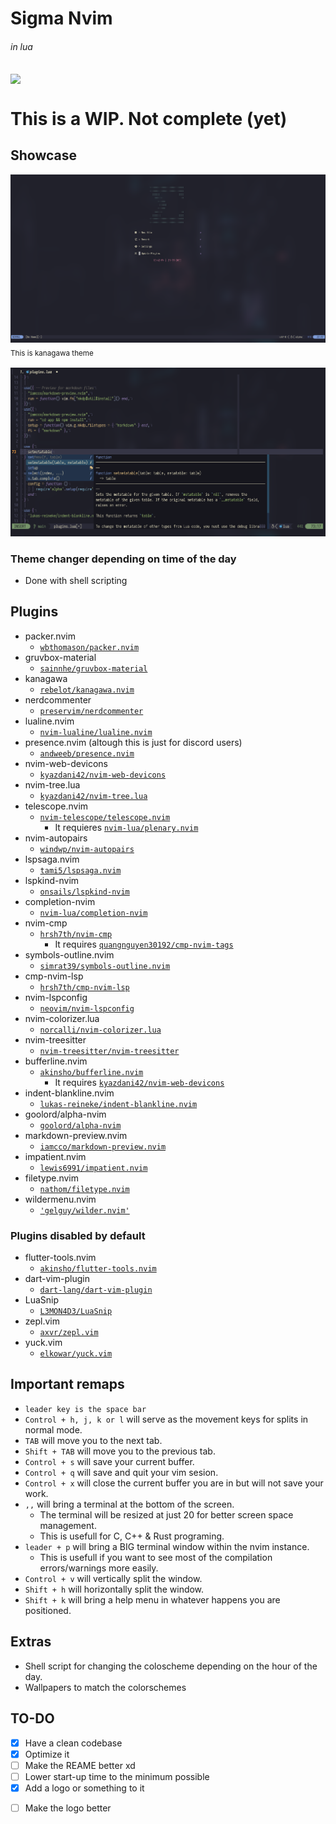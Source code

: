 #  Sigma Nvim
###### in lua
<img align="center" src="https://user-images.githubusercontent.com/78447457/160265772-6a97f72a-5bf1-4668-aa7f-b5e70dccc6ca.png">

# This is a WIP. Not complete (yet)

## Showcase
![dashboard1](./images/dashboard.png)
<sub>This is kanagawa theme<sub/>

![lsp](./images/lsp-show.png)

### Theme changer depending on time of the day
- Done with shell scripting

## Plugins
- packer.nvim
  * [`wbthomason/packer.nvim`](https://github.com/wbthomason/packer.nvim)
- gruvbox-material
  * [`sainnhe/gruvbox-material`](https://github.com/sainnhe/gruvbox-material)
- kanagawa
  * [`rebelot/kanagawa.nvim`](https://github.com/rebelot/kanagawa.nvim)
- nerdcommenter
  * [`preservim/nerdcommenter`](https://github.com/preservim/nerdcommenter)
- lualine.nvim
  * [`nvim-lualine/lualine.nvim`](https://github.com/nvim-lualine/lualine.nvim)
- presence.nvim (altough this is just for discord users)
  * [`andweeb/presence.nvim`](https://github.com/andweeb/presence.nvim)
- nvim-web-devicons
  * [`kyazdani42/nvim-web-devicons`](https://github.com/kyazdani42/nvim-web-devicons)
- nvim-tree.lua
  * [`kyazdani42/nvim-tree.lua`](https://github.com/kyazdani42/nvim-tree.lua)
- telescope.nvim
  * [`nvim-telescope/telescope.nvim`](https://github.com/nvim-telescope/telescope.nvim)
    * It requieres [`nvim-lua/plenary.nvim`](https://github.com/nvim-lua/plenary.nvim)
- nvim-autopairs
  * [```windwp/nvim-autopairs```](https://github.com/windwp/nvim-autopairs)
- lspsaga.nvim
  * [`tami5/lspsaga.nvim`](https://github.com/tami5/lspsaga.nvim)
- lspkind-nvim
  * [`onsails/lspkind-nvim`](https://github.com/onsails/lspkind-nvim)
- completion-nvim
  * [`nvim-lua/completion-nvim`](https://github.com/nvim-lua/completion-nvim)
- nvim-cmp
  * [`hrsh7th/nvim-cmp`](https://github.com/hrsh7th/nvim-cmp)
    * It requires [`quangnguyen30192/cmp-nvim-tags`](https://github.com/quangnguyen30192/cmp-nvim-tags)
- symbols-outline.nvim
  * [`simrat39/symbols-outline.nvim`](https://github.com/simrat39/symbols-outline.nvim)
- cmp-nvim-lsp
  * [`hrsh7th/cmp-nvim-lsp`](https://github.com/hrsh7th/cmp-nvim-lsp)
- nvim-lspconfig
  * [`neovim/nvim-lspconfig`](https://github.com/neovim/nvim-lspconfig)
- nvim-colorizer.lua
  * [`norcalli/nvim-colorizer.lua`](https://github.com/norcalli/nvim-colorizer.lua)
- nvim-treesitter
  * [`nvim-treesitter/nvim-treesitter`](https://github.com/nvim-treesitter/nvim-treesitter)
- bufferline.nvim
  * [`akinsho/bufferline.nvim`](https://github.com/akinsho/bufferline.nvim)
    * It requires [`kyazdani42/nvim-web-devicons`](https://github.com/kyazdani42/nvim-web-devicons)
- indent-blankline.nvim
  * [`lukas-reineke/indent-blankline.nvim`](https://github.com/lukas-reineke/indent-blankline.nvim)
- goolord/alpha-nvim
  * [`goolord/alpha-nvim`](https://github.com/goolord/alpha-nvim)
- markdown-preview.nvim
  * [`iamcco/markdown-preview.nvim`](https://github.com/iamcco/markdown-preview.nvim)
- impatient.nvim
  * [`lewis6991/impatient.nvim`](https://github.com/lewis6991/impatient.nvim)
- filetype.nvim
  * [`nathom/filetype.nvim`](https://github.com/nathom/filetype.nvim)
- wildermenu.nvim
  * [`'gelguy/wilder.nvim'`](https://github.com/gelguy/wilder.nvim)

### Plugins disabled by default
- flutter-tools.nvim
  * [`akinsho/flutter-tools.nvim`](https://github.com/akinsho/flutter-tools.nvim)
- dart-vim-plugin
  * [`dart-lang/dart-vim-plugin`](https://github.com/dart-lang/dart-vim-plugin)
- LuaSnip
  * [`L3MON4D3/LuaSnip`](https://github.com/L3MON4D3/LuaSnip)
- zepl.vim
  * [`axvr/zepl.vim`](https://github.com/axvr/zepl.vim)
- yuck.vim
  * [`elkowar/yuck.vim`](https://github.com/elkowar/yuck.vim)

##  Important remaps
- ```leader key is the space bar```
- ```Control + h, j, k or l``` will serve as the movement keys for splits in normal mode.
- ```TAB``` will move you to the next tab.
- ```Shift + TAB``` will move you to the previous tab.
- ```Control + s``` will save your current buffer.
- ```Control + q``` will save and quit your vim sesion.
- ```Control + x``` will close the current buffer you are in but will not save your work.
- ```,,```          will bring a terminal at the bottom of the screen.
  * The terminal will be resized at just 20 for better screen space management.
  * This is usefull for C, C++ & Rust programing.
- ```leader + p```  will bring a BIG terminal window within the nvim instance.
  * This is usefull if you want to see most of the compilation errors/warnings more easily.
- ```Control + v``` will vertically split the window.
- ```Shift + h``` will horizontally split the window.
- ```Shift + k``` will bring a help menu in whatever happens you are positioned.

## Extras
- Shell script for changing the coloscheme depending on the hour of the day.
- Wallpapers to match the colorschemes

## TO-DO
- [x] Have a clean codebase <br>
- [x] Optimize it <br>
- [ ] Make the REAME better xd <br>
- [ ] Lower start-up time to the minimum possible <br>
- [x] Add a logo or something to it <br>
 * [ ] Make the logo better <br>
